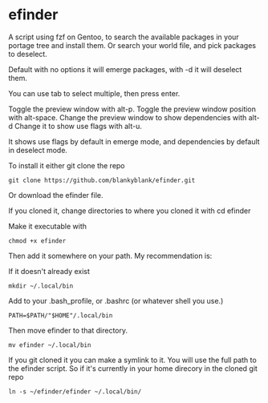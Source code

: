 # efinder

A script using fzf on Gentoo, to search the available packages in your portage
tree and install them. Or search your world file, and pick packages 
to deselect.

Default with no options it will emerge packages, with -d it will deselect them.

You can use tab to select multiple, then press enter.

Toggle the preview window with alt-p. 
Toggle the preview window position with alt-space.
Change the preview window to show dependencies with alt-d
Change it to show use flags with alt-u.

It shows use flags by default in emerge mode, and dependencies by default
in deselect mode.



To install it either git clone the repo
```
git clone https://github.com/blankyblank/efinder.git
```

Or download the efinder file.

If you cloned it, change directories to where you cloned it with 
cd efinder

Make it executable with
```
chmod +x efinder
```
Then add it somewhere on your path. My recommendation is:

If it doesn't already exist
```
mkdir ~/.local/bin
```
Add to your .bash_profile, or .bashrc (or whatever shell you use.)

```
PATH=$PATH/"$HOME"/.local/bin
```

Then move efinder to that directory.
```
mv efinder ~/.local/bin
```
If you git cloned it you can make a symlink to it.
You will use the full path to the efinder script. So if it's currently in
your home direcory in the cloned git repo
```
ln -s ~/efinder/efinder ~/.local/bin/
```
